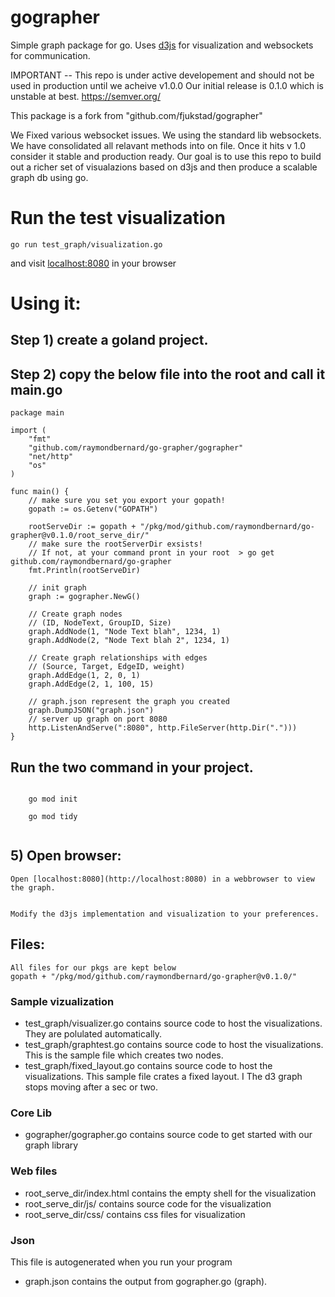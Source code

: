 # gographer
Simple graph package for go. Uses [d3js](https://github.com/mbostock/d3) for visualization and websockets for communication. 

IMPORTANT -- This repo is under active developement and should not be used in production until we acheive v1.0.0 
Our initial release is 0.1.0 which is unstable at best. 
https://semver.org/


This package is a fork from "github.com/fjukstad/gographer"

We Fixed various websocket issues. We using the standard lib websockets. 
We have consolidated all relavant methods into on file.
Once it hits v 1.0 consider it stable and production ready. Our goal is to use this repo to build out a richer set of visualazions based on d3js and then produce a scalable graph db using go. 

# Run the test visualization

    go run test_graph/visualization.go
    
and visit [localhost:8080](http://localhost:8080) in your browser 

# Using it:
## Step 1) create a goland project.
## Step 2) copy the below file into the root and call it main.go

```golang:
package main

import (
	"fmt"
	"github.com/raymondbernard/go-grapher/gographer"
	"net/http"
	"os"
)

func main() {
	// make sure you set you export your gopath!
	gopath := os.Getenv("GOPATH")

	rootServeDir := gopath + "/pkg/mod/github.com/raymondbernard/go-grapher@v0.1.0/root_serve_dir/"
	// make sure the rootServerDir exsists!
	// If not, at your command pront in your root  > go get github.com/raymondbernard/go-grapher
	fmt.Println(rootServeDir)

	// init graph
	graph := gographer.NewG()

	// Create graph nodes
	// (ID, NodeText, GroupID, Size)
	graph.AddNode(1, "Node Text blah", 1234, 1)
	graph.AddNode(2, "Node Text blah 2", 1234, 1)

	// Create graph relationships with edges
	// (Source, Target, EdgeID, weight)
	graph.AddEdge(1, 2, 0, 1)
	graph.AddEdge(2, 1, 100, 15)

	// graph.json represent the graph you created
	graph.DumpJSON("graph.json")
	// server up graph on port 8080
	http.ListenAndServe(":8080", http.FileServer(http.Dir(".")))
}

```

## Run the two command in your project.

```cmd:

    go mod init 

    go mod tidy
    
```


## 5) Open browser: 

    Open [localhost:8080](http://localhost:8080) in a webbrowser to view the graph.


    Modify the d3js implementation and visualization to your preferences.


## Files: 
    All files for our pkgs are kept below
    gopath + "/pkg/mod/github.com/raymondbernard/go-grapher@v0.1.0/"


### Sample vizualization 

- test_graph/visualizer.go contains source code to host the visualizations.  They are polulated automatically.
- test_graph/graphtest.go  contains source code to host the visualizations. This is the sample file which creates two nodes.
- test_graph/fixed_layout.go  contains source code to host the visualizations. This sample file crates a fixed layout.  I
The d3 graph stops moving after a sec or two. 


### Core Lib

- gographer/gographer.go  contains source code to get started with our graph library

### Web files 
- root_serve_dir/index.html contains the empty shell for the visualization
- root_serve_dir/js/ contains source code for the visualization
- root_serve_dir/css/ contains css files for visualization

### Json
This file is autogenerated when you run your program
- graph.json contains the output from gographer.go (graph).
